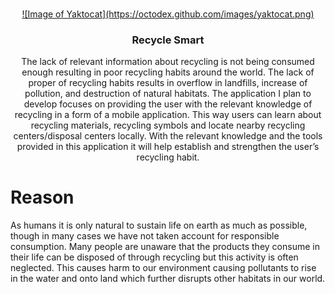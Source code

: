 <br />
<p align="center">
  <a href="https://github.com/github_username/repo_name">
![Image of Yaktocat](https://octodex.github.com/images/yaktocat.png)
  </a>

  <h3 align="center">Recycle Smart</h3>

  <p align="center">
 The lack of relevant information about recycling is not being consumed enough resulting in poor recycling habits around the world. The lack of proper of recycling habits results in overflow in landfills, increase of pollution, and destruction of natural habitats. The application I plan to develop focuses on providing the user with the relevant knowledge of recycling in a form of a mobile application. This way users can learn about recycling materials, recycling symbols and locate nearby recycling centers/disposal centers locally. With the relevant knowledge and the tools provided in this application it will help establish and strengthen the user’s recycling habit.
  </p>
</p>


# Reason 
As humans it is only natural to sustain life on earth as much as possible, though in many cases we have not taken account for responsible consumption. Many people are unaware that the products they consume in their life can be disposed of through recycling but this activity is often neglected. This causes harm to our environment causing pollutants to rise in the water and onto land which further disrupts other habitats in our world. 
